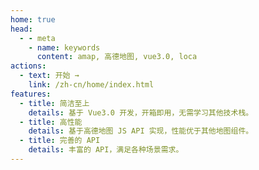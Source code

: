 ```yaml
---
home: true
head:
  - - meta
    - name: keywords
      content: amap, 高德地图, vue3.0, loca
actions:
  - text: 开始 →
    link: /zh-cn/home/index.html
features:
  - title: 简洁至上
    details: 基于 Vue3.0 开发，开箱即用，无需学习其他技术栈。
  - title: 高性能
    details: 基于高德地图 JS API 实现，性能优于其他地图组件。
  - title: 完善的 API
    details: 丰富的 API，满足各种场景需求。
---
```

